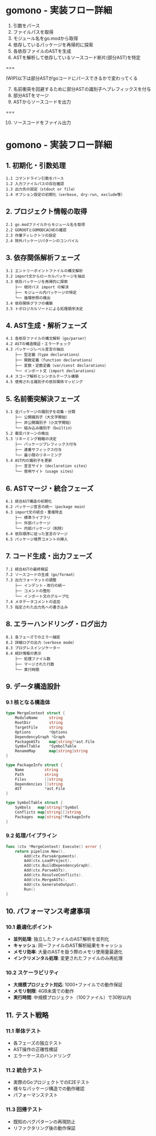# gomono - 実装フロー詳細

1. 引数をパース
2. ファイルパスを取得
3. モジュール名をgo.modから取得
4. 依存しているパッケージを再帰的に探索
5. 各依存ファイルのASTを生成
6. ASTを解析して依存しているソースコード断片(部分AST)を特定

===

(WIP)以下は部分ASTがgoコードにパースできるかで変わってくる

7. 名前衝突を回避するために部分ASTの識別子へプレフィックスを付与
8. 部分ASTをマージ
9. ASTからソースコードを出力

===

10. ソースコードをファイル出力

# gomono - 実装フロー詳細

## 1. 初期化・引数処理

```
1.1 コマンドライン引数をパース
1.2 入力ファイルパスの存在確認
1.3 出力先の設定（stdout or file）
1.4 オプション設定の初期化（verbose, dry-run, exclude等）
```

## 2. プロジェクト情報の取得

```
2.1 go.modファイルからモジュール名を取得
2.2 GOROOTとGOMODCACHEの確認
2.3 作業ディレクトリの設定
2.4 除外パッケージパターンのコンパイル
```

## 3. 依存関係解析フェーズ

```
3.1 エントリーポイントファイルの構文解析
3.2 import文からローカルパッケージを抽出
3.3 依存パッケージを再帰的に探索
    ├── 相対パス import の解決
    ├── モジュール内パッケージの特定
    └── 循環参照の検出
3.4 依存関係グラフの構築
3.5 トポロジカルソートによる処理順序決定
```

## 4. AST生成・解析フェーズ

```
4.1 各依存ファイルの構文解析（go/parser）
4.2 ASTの構造検証・エラーチェック
4.3 パッケージレベル宣言の抽出
    ├── 型定義（type declarations）
    ├── 関数定義（function declarations）
    ├── 変数・定数定義（var/const declarations）
    └── インポート文（import declarations）
4.4 スコープ解析とシンボルテーブル構築
4.5 使用される識別子の依存関係マッピング
```

## 5. 名前衝突解決フェーズ

```
5.1 全パッケージの識別子を収集・分類
    ├── 公開識別子（大文字開始）
    ├── 非公開識別子（小文字開始）
    └── 組み込み識別子（builtin）
5.2 衝突パターンの検出
5.3 リネーミング戦略の決定
    ├── パッケージプレフィックス付与
    ├── 連番サフィックス付与
    └── 最小限のリネーミング
5.4 AST内の識別子を更新
    ├── 宣言サイト（declaration sites）
    └── 使用サイト（usage sites）
```

## 6. ASTマージ・統合フェーズ

```
6.1 統合AST構造の初期化
6.2 パッケージ宣言の統一（package main）
6.3 import文の統合・重複除去
    ├── 標準ライブラリ
    ├── 外部パッケージ
    └── 内部パッケージ（削除）
6.4 依存順序に従った宣言のマージ
6.5 パッケージ境界コメントの挿入
```

## 7. コード生成・出力フェーズ

```
7.1 統合ASTの最終検証
7.2 ソースコードの生成（go/format）
7.3 出力フォーマットの調整
    ├── インデント・改行の統一
    ├── コメントの整形
    └── インポート文のグループ化
7.4 メタデータコメントの追加
7.5 指定された出力先への書き込み
```

## 8. エラーハンドリング・ログ出力

```
8.1 各フェーズでのエラー捕捉
8.2 詳細ログの出力（verbose mode）
8.3 プログレスインジケーター
8.4 統計情報の表示
    ├── 処理ファイル数
    ├── マージされた行数
    └── 実行時間
```

## 9. データ構造設計

### 9.1 核となる構造体

```go
type MergeContext struct {
    ModuleName     string
    RootDir        string
    TargetFile     string
    Options        *Options
    DependencyGraph *Graph
    PackageASTs    map[string]*ast.File
    SymbolTable    *SymbolTable
    RenameMap      map[string]string
}

type PackageInfo struct {
    Name         string
    Path         string
    Files        []string
    Dependencies []string
    AST          *ast.File
}

type SymbolTable struct {
    Symbols   map[string]*Symbol
    Conflicts map[string][]string
    Packages  map[string]*PackageInfo
}
```

### 9.2 処理パイプライン

```go
func (ctx *MergeContext) Execute() error {
    return pipeline.New().
        Add(ctx.ParseArguments).
        Add(ctx.LoadProject).
        Add(ctx.BuildDependencyGraph).
        Add(ctx.ParseASTs).
        Add(ctx.ResolveConflicts).
        Add(ctx.MergeASTs).
        Add(ctx.GenerateOutput).
        Run()
}
```

## 10. パフォーマンス考慮事項

### 10.1 最適化ポイント

- **並列処理**: 独立したファイルのAST解析を並列化
- **キャッシュ**: 同一ファイルのAST解析結果をキャッシュ
- **メモリ効率**: 大量のASTを扱う際のメモリ使用量最適化
- **インクリメンタル処理**: 変更されたファイルのみ再処理

### 10.2 スケーラビリティ

- **大規模プロジェクト対応**: 1000+ファイルでの動作保証
- **メモリ制限**: 4GB未満での動作
- **実行時間**: 中規模プロジェクト（100ファイル）で30秒以内

## 11. テスト戦略

### 11.1 単体テスト

- 各フェーズの独立テスト
- AST操作の正確性検証
- エラーケースのハンドリング

### 11.2 統合テスト

- 実際のGoプロジェクトでのE2Eテスト
- 様々なパッケージ構造での動作確認
- パフォーマンステスト

### 11.3 回帰テスト

- 既知のバグパターンの再現防止
- リファクタリング後の動作保証
